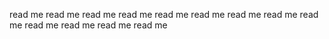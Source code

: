 read me 
read me
read me
read me
read me
read me 
read me
read me
read me
read me
read me
read me
read me
